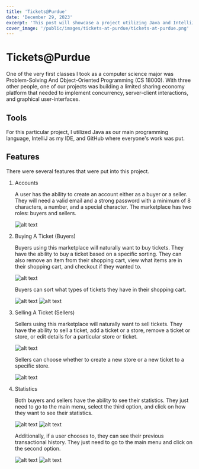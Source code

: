 ```yaml
---
title: 'Tickets@Purdue'
date: 'December 29, 2023'
excerpt: 'This post will showcase a project utilizing Java and IntelliJ'
cover_image: '/public/images/tickets-at-purdue/tickets-at-purdue.png'
---
```


# Tickets@Purdue

One of the very first classes I took as a computer science major was Problem-Solving And Object-Oriented Programming (CS 18000).  With three other people, one of our projects was building a limited sharing economy platform that needed to implement concurrency, server-client interactions, and graphical user-interfaces.

## Tools

For this particular project, I utilized Java as our main programming language, IntelliJ as my IDE, and GitHub where everyone's work was put.

## Features

There were several features that were put into this project.

1. Accounts

    A user has the ability to create an account either as a buyer or a seller.  They will need a valid email and a strong password with a minimum of 8 characters, a number, and a special character.  The marketplace has two roles: buyers and sellers.

    ![alt text](/public/images/tickets-at-purdue/create-account.png)

2. Buying A Ticket (Buyers)

    Buyers using this marketplace will naturally want to buy tickets.  They have the ability to buy a ticket based on a specific sorting.  They can also remove an item from their shopping cart, view what items are in their shopping cart, and checkout if they wanted to.

    ![alt text](/public/images/tickets-at-purdue/buy-ticket-menu.png)

    Buyers can sort what types of tickets they have in their shopping cart.
    
    ![alt text](/public/images/tickets-at-purdue/buy-ticket-sorting.png)
    ![alt text](/public/images/tickets-at-purdue/buy-ticket-choosing.png)

3. Selling A Ticket (Sellers)

    Sellers using this marketplace will naturally want to sell tickets.  They have the ability to sell a ticket, add a ticket or a store, remove a ticket or store, or edit details for a particular store or ticket.

    ![alt text](/public/images/tickets-at-purdue/buy-ticket-menu.png)

    Sellers can choose whether to create a new store or a new ticket to a specific store.

    ![alt text](/public/images/tickets-at-purdue/sell-ticket-create.png)

4. Statistics

    Both buyers and sellers have the ability to see their statistics.  They just need to go to the main menu, select the third option, and click on how they want to see their statistics.

    ![alt text](/public/images/tickets-at-purdue/buyer-statistics.png)
    ![alt text](/public/images/tickets-at-purdue/seller-statistics.png)

    Additionally, if a user chooses to, they can see their previous transactional history.  They just need to go to the main menu and click on the second option.

    ![alt text](/public/images/tickets-at-purdue/buyer-menu.png)
    ![alt text](/public/images/tickets-at-purdue/seller-menu.png)

